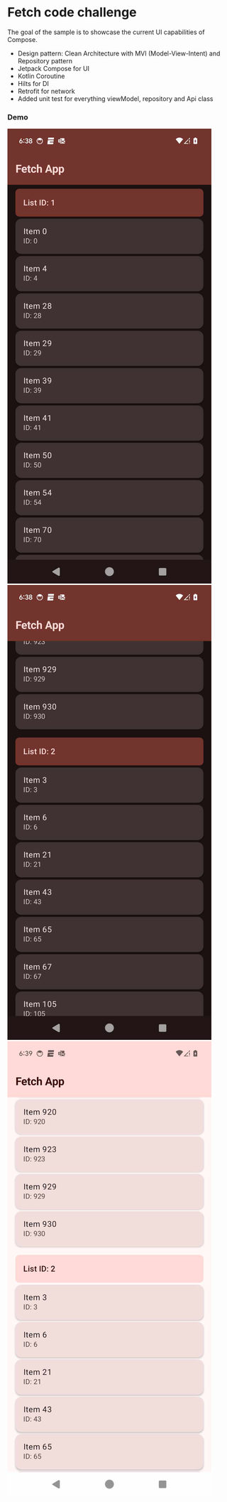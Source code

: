 # Fetch code challenge

The goal of the sample is to showcase the current UI capabilities of Compose.

- Design pattern: Clean Architecture with MVI (Model-View-Intent) and Repository pattern
- Jetpack Compose for UI
- Kotlin Coroutine
- Hilts for DI
- Retrofit for network
- Added unit test for everything viewModel, repository and Api class

### Demo

![Structure](screenshot/1.jpg "1")
![Structure](screenshot/2.jpg "2")
![Structure](screenshot/3.jpg "3")
